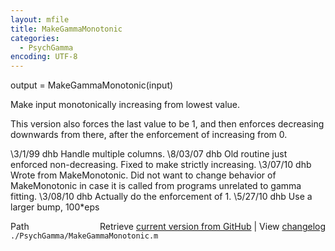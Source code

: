 ```yaml
---
layout: mfile
title: MakeGammaMonotonic
categories:
  - PsychGamma
encoding: UTF-8
---
```


output = MakeGammaMonotonic(input)

Make input monotonically increasing from lowest value.

This version also forces the last value to be 1, and then
enforces decreasing downwards from there, after the
enforcement of increasing from 0.

\3/1/99  dhb  Handle multiple columns.
\8/03/07 dhb  Old routine just enforced non-decreasing.  Fixed to make strictly increasing.
\3/07/10 dhb  Wrote from MakeMonotonic.
             Did not want to change behavior of MakeMonotonic in case it is called from
             programs unrelated to gamma fitting.
\3/08/10 dhb  Actually do the enforcement of 1.
\5/27/10 dhb  Use a larger bump, 100\*eps


<div class="code_header" style="text-align:right;">
  <span style="float:left;">Path&nbsp;&nbsp;</span> <span class="counter">Retrieve <a href=
  "https://raw.github.com/Psychtoolbox-3/Psychtoolbox-3/beta/./PsychGamma/MakeGammaMonotonic.m">current version from GitHub</a> | View <a href=
  "https://github.com/Psychtoolbox-3/Psychtoolbox-3/commits/beta/./PsychGamma/MakeGammaMonotonic.m">changelog</a></span>
</div>
<div class="code">
  <code>./PsychGamma/MakeGammaMonotonic.m</code>
</div>

